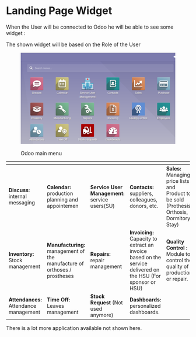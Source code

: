 # Landing Page Widget

When the User will be connected to Odoo he will be able to see some widget :

The shown widget will be based on the Role of the User

<figure><img src="../../.gitbook/assets/image (5) (1).png" alt=""><figcaption><p>Odoo main menu</p></figcaption></figure>

<table data-view="cards"><thead><tr><th></th><th></th><th></th><th></th><th></th><th></th></tr></thead><tbody><tr><td><strong>Discuss</strong>: internal messaging</td><td><strong>Calendar:</strong> production planning and appointemen</td><td><strong>Service User Management:</strong> service users(SU)</td><td><strong>Contacts:</strong> suppliers, colleagues, donors, etc.</td><td><strong>Sales:</strong> Managing price lists and Product to be sold (Prothesis, Orthosis, Dormitory Stay)</td><td><strong>Purchases:</strong> Request For Purchase and Purchase Order approval</td></tr><tr><td><strong>Inventory:</strong> Stock management</td><td><strong>Manufacturing:</strong> management of the manufacture of orthoses / prostheses</td><td><strong>Repairs:</strong> repair management</td><td><strong>Invoicing:</strong> Capacity to extract an invoice based on the service delivered on the HSU (For sponsor or HSU)</td><td><strong>Quality Control :</strong> Module to control the quality of production or repair. </td><td><strong>Employees:</strong> human resources management Leave: leave request (if used)</td></tr><tr><td><strong>Attendances:</strong> Attendance management</td><td><strong>Time Off:</strong> Leaves management</td><td><strong>Stock Request</strong> (Not used anymore)</td><td><strong>Dashboards:</strong> personalized dashboards.</td><td></td><td></td></tr></tbody></table>

There is a lot more application available not shown here.&#x20;
